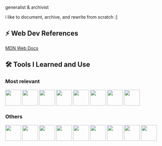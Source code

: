generalist & archivist

i like to document, archive, and rewrite from scratch :]

## :zap: Web Dev References
<a href="https://developer.mozilla.org/en-US/" target="_blank">MDN Web Docs</a>

## :hammer_and_wrench: Tools I Learned and Use
### Most relevant
<p align='left'>
  <img width='50' src="https://cdn.jsdelivr.net/gh/devicons/devicon@latest/icons/html5/html5-original.svg" />
  <img width='50' src="https://cdn.jsdelivr.net/gh/devicons/devicon@latest/icons/css3/css3-original.svg" />
  <img width='50' src="https://cdn.jsdelivr.net/gh/devicons/devicon@latest/icons/javascript/javascript-original.svg" />
  <img width='50' src="https://cdn.jsdelivr.net/gh/devicons/devicon@latest/icons/git/git-original.svg" />
  <img width='50' src="https://cdn.jsdelivr.net/gh/devicons/devicon@latest/icons/github/github-original.svg" />
  <img width='50' src="https://cdn.jsdelivr.net/gh/devicons/devicon@latest/icons/nodejs/nodejs-original.svg" />
  <img width='50' src="https://cdn.jsdelivr.net/gh/devicons/devicon@latest/icons/npm/npm-original.svg" />
  <img width='50' src="https://cdn.jsdelivr.net/gh/devicons/devicon@latest/icons/vscode/vscode-original.svg" />
</p>

### Others
<p align='left'>
  <img width='50' src="https://cdn.jsdelivr.net/gh/devicons/devicon@latest/icons/csharp/csharp-original.svg" />
  <img width='50' src="https://cdn.jsdelivr.net/gh/devicons/devicon@latest/icons/java/java-original.svg" />
  <img width='50' src="https://cdn.jsdelivr.net/gh/devicons/devicon@latest/icons/jquery/jquery-original.svg" />
  <img width='50' src="https://cdn.jsdelivr.net/gh/devicons/devicon@latest/icons/json/json-original.svg" />
  <img width='50' src="https://cdn.jsdelivr.net/gh/devicons/devicon@latest/icons/d3js/d3js-original.svg" />
  <img width='50' src="https://cdn.jsdelivr.net/gh/devicons/devicon@latest/icons/figma/figma-original.svg" />
  <img width='50' src="https://cdn.jsdelivr.net/gh/devicons/devicon@latest/icons/notion/notion-original.svg" />
  <img width='50' src="https://cdn.jsdelivr.net/gh/devicons/devicon@latest/icons/markdown/markdown-original.svg" />
  <img width='50' src="https://cdn.jsdelivr.net/gh/devicons/devicon@latest/icons/visualstudio/visualstudio-original.svg" />
</p>
